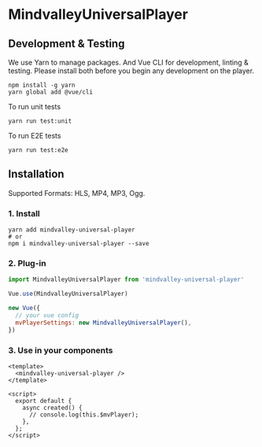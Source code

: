 # MindvalleyUniversalPlayer

## Development & Testing

We use Yarn to manage packages.
And Vue CLI for development, linting & testing.
Please install both before you begin any development on the player.

```
npm install -g yarn
yarn global add @vue/cli
```

To run unit tests
```
yarn run test:unit
```

To run E2E tests
```
yarn run test:e2e
```

## Installation

Supported Formats: HLS, MP4, MP3, Ogg.

### 1. Install

```
yarn add mindvalley-universal-player
# or
npm i mindvalley-universal-player --save
```

### 2. Plug-in

```js
import MindvalleyUniversalPlayer from 'mindvalley-universal-player'

Vue.use(MindvalleyUniversalPlayer)

new Vue({
  // your vue config
  mvPlayerSettings: new MindvalleyUniversalPlayer(),
})
```

### 3. Use in your components

```vue
<template>
  <mindvalley-universal-player />
</template>

<script>
  export default {
    async created() {
      // console.log(this.$mvPlayer);
    },
  };
</script>
```
